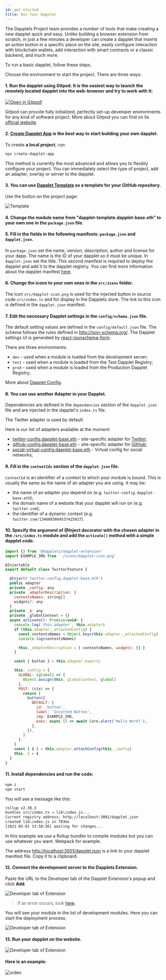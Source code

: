 ```yaml
---
id: get-started
title: Run Your Dapplet
---
```


The Dapplets Project team provides a number of tools that make creating a new dapplet quick and easy. Unlike building a browser extension from scratch, in just a few minutes a developer can create a dapplet that inserts an action button in a specific place on the site, easily configure interaction with blockchain wallets, add interaction with smart contracts or a classic backend, and much more.

To run a basic dapplet, follow these steps.

Choose the environment to start the project. There are three ways:

#### 1. Run the dapplet using **Gitpod**. It is the easiest way to launch **the remotely located dapplet** into the web-browser and try to work with it:

[![Open in Gitpod!](https://gitpod.io/button/open-in-gitpod.svg)](https://gitpod.io/#https://github.com/dapplets/dapplet-template)

Gitpod can provide fully initialized, perfectly set-up developer environments for any kind of software project. More about Gitpod you can find on its [official website](https://www.gitpod.io/).

#### 2. [Create Dapplet App](https://www.npmjs.com/package/create-dapplet-app) is the best way to start building your own dapplet.

To create **a local project**, run:

```bash
npx create-dapplet-app
```

This method is currently the most advanced and allows you to flexibly configure your project. You can immediately select the type of project, add an adapter, overlay or server to the dapplet.

#### 3. You can use [Dapplet Template](https://github.com/dapplets/dapplet-template) as a template for **your GitHub repository**.

Use the button on the project page:

![Template](/img/run_template.png)

#### 4. Change the module name from "dapplet-template.dapplet-base.eth" to your own one in the `package.json` file.

#### 5. Fill in the fields in the following manifests: `package.json` and `dapplet.json`.

In `package.json` set the name, version, description, author and license for your dapp.
The name is the ID of your dapplet so it must be unique.
In `dapplet.json` set the title.
This second manifest is required to deploy the dapplet and add it to the dapplet registry.
You can find more information about the dapplet manifest [here](/docs/manifest).

#### 6. Change the icons to your own ones in the `src/icons` folder.

The icon `src/dapplet-icon.png` is used for the injected button in source code `src/index.ts` and for display in the Dapplets store. The link to this icon is defined in the `dapplet.json` manifest.

#### 7. Edit the necessary Dapplet settings in the `config/schema.json` file.

The default setting values are defined in the `config/default.json` file.
The schema follows the rules defined in http://json-schema.org/.
The Dapplet settings UI is generated by [react-jsonschema-form](https://react-jsonschema-form.readthedocs.io/en/latest/usage/single/).

There are three environments:

- `dev` - used when a module is loaded from the development server;
- `test` - used when a module is loaded from the Test Dapplet Registry;
- `prod` - used when a module is loaded from the Production Dapplet Registry;

More about [Dapplet Config](/docs/config).

#### 8. You can use another Adapter in your Dapplet.

Dependencies are defined in the `dependencies` section of the `dapplet.json` file and are injected in the dapplet's `index.ts` file.

The Twitter adapter is used by default.

Here is our list of adapters available at the moment:

- [twitter-config.dapplet-base.eth](https://github.com/dapplets/modules-monorepo/tree/main/packages/adapters/twitter-config) - site-specific adapter for [Twitter](https://twitter.com);
- [github-config.dapplet-base.eth](https://github.com/dapplets/modules-monorepo/tree/develop/packages/adapters/github-config) - site-specific adapter for [GitHub](https://github.com);
- [social-virtual-config.dapplet-base.eth](https://github.com/dapplets/modules-monorepo/tree/develop/packages/adapters/social-virtual-config) - Virtual config for social networks;

#### 9. Fill in the `contextIds` section of the `dapplet.json` file.

`ContextId` is an identifier of a context to which your module is bound. This is usually the same as the name of an adapter you are using. It may be:

- the name of an adapter you depend on (e.g. `twitter-config.dapplet-base.eth`);
- the domain name of a website that your dapplet will run on (e.g. `twitter.com`);
- the identifier of a dynamic context (e.g. `twitter.com/1346093004537425927`).

#### 10. Specify the argument of @Inject decorator with the chosen adapter in the `/src/index.ts` module and add the `activate()` method with a simple dapplet code.

```js
import {} from '@dapplets/dapplet-extension'
import EXAMPLE_IMG from './icons/dapplet-icon.png'

@Injectable
export default class TwitterFeature {

  @Inject('twitter-config.dapplet-base.eth')
  public adapter
  private _config: any
  private _adapterDescription: {
    contextsNames: string[]
    widgets?: any
  }
  private _$: any
  private _globalContext = {}
  async activate(): Promise<void> {
    console.log('this.adapter', this.adapter)
    if (this.adapter._attachedConfig) {
      const contextsNames = Object.keys(this.adapter._attachedConfig)
      console.log(contextsNames)

      this._adapterDescription = { contextsNames, widgets: {} }
    }

    const { button } = this.adapter.exports

    this._config = {
      GLOBAL: (global) => {
        Object.assign(this._globalContext, global)
      },
      POST: (ctx) => {
        return [
          button({
            DEFAULT: {
              id: 'button',
              label: 'Injected Button',
              img: EXAMPLE_IMG,
              exec: async () => await Core.alert('Hello Word!'),
            },
          }),
        ]
      },
    }
    const { $ } = this.adapter.attachConfig(this._config)
    this._$ = $
  }
}

```

#### 11. Install dependencies and run the code:

```bash
npm i
npm start
```

You will see a message like this:

```bash
rollup v2.38.3
bundles src/index.ts → lib\index.js...
Current registry address: http://localhost:3001/dapplet.json
created lib\index.js in 783ms
[2021-02-01 13:58:36] waiting for changes...
```

In this example we use a Rollup bundler to compile modules but you can use whatever you want. Webpack for example.

The address [http://localhost:3001/dapplet.json](http://localhost:3001/dapplet.json) is a link to your dapplet manifest file. Copy it to a clipboard.

#### 12. Connect the development server to the Dapplets Extension.

Paste the URL to the Developer tab of the Dapplet Extension's popup and click **Add**.

![Developer tab of Extension](/img/gs_1.png)

> If an error occurs, look [here](/docs/publishing).

You will see your module in the list of development modules. Here you can start the deployment process.

![Developer tab of Extension](/img/gs_2.png)

#### 13. Run your dapplet on the website.

![Developer tab of Extension](/img/pub_10.png)

#### Here is an example:

![video](/video/get_start.gif)
